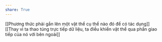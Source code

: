 ```yaml
---
share: True
---
```

[[Phương thức phải gắn lên một vật thể cụ thể nào đó để có tác dụng]]
[[Thay vì ta thao túng trực tiếp dữ liệu, ta điều khiển vật thể qua phần giao tiếp của nó với bên ngoài]]